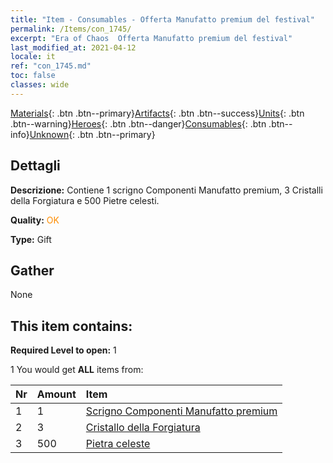 ```yaml
---
title: "Item - Consumables - Offerta Manufatto premium del festival"
permalink: /Items/con_1745/
excerpt: "Era of Chaos  Offerta Manufatto premium del festival"
last_modified_at: 2021-04-12
locale: it
ref: "con_1745.md"
toc: false
classes: wide
---
```

 [Materials](/it/Items/){: .btn .btn--primary}[Artifacts](/it/Items/Artifacts/){: .btn .btn--success}[Units](/it/Items/Units/){: .btn .btn--warning}[Heroes](/it/Items/Heroes/){: .btn .btn--danger}[Consumables](/it/Items/Consumables/){: .btn .btn--info}[Unknown](/it/Items/Unknown/){: .btn .btn--primary}

## Dettagli
 **Descrizione:** Contiene 1 scrigno Componenti Manufatto premium, 3 Cristalli della Forgiatura e 500 Pietre celesti.

 **Quality:** <span style="color: #FF8C00">OK</span>

 **Type:** Gift

## Gather

  None

## This item contains:

 **Required Level to open:** 1

 1 You would get **ALL** items  from:

  | Nr | Amount |     Item    |
  |:---|:-------|:------------|
  | 1 | 1 | [Scrigno Componenti Manufatto premium](/it/Items/con_1740/) | 
  | 2 | 3 | [Cristallo della Forgiatura](/it/Items/art_189/) | 
  | 3 | 500 | [Pietra celeste](/it/Items/art_188/) | 

